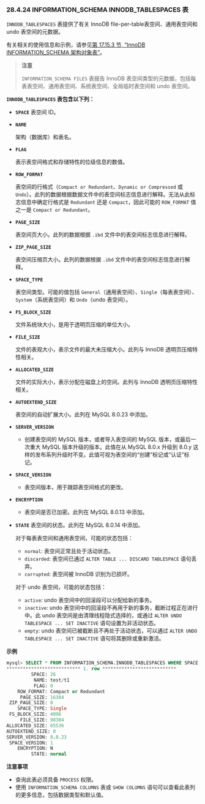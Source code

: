 ### 28.4.24 INFORMATION_SCHEMA INNODB_TABLESPACES 表

`INNODB_TABLESPACES` 表提供了有关 InnoDB file-per-table表空间、通用表空间和 undo 表空间的元数据。

有关相关的使用信息和示例，请参见[第 17.15.3 节, “InnoDB INFORMATION_SCHEMA 架构对象表”](#innodb-information-schema-schema-object-tables)。

> **注意**
>
> `INFORMATION_SCHEMA FILES` 表报告 InnoDB 表空间类型的元数据，包括每表表空间、通用表空间、系统表空间、全局临时表空间和 undo 表空间。

**`INNODB_TABLESPACES` 表包含以下列：**

- **`SPACE`**
  表空间 ID。

- **`NAME`**
  
  架构（数据库）和表名。
  
- **`FLAG`**
  
  表示表空间格式和存储特性的位级信息的数值。
  
- **`ROW_FORMAT`**
  
  表空间的行格式（`Compact or Redundant`、`Dynamic or Compressed` 或 `Undo`）。此列的数据根据数据文件中的表空间标志信息进行解释。无法从此标志信息中确定行格式是 `Redundant` 还是 `Compact`，因此可能的 `ROW_FORMAT` 值之一是 `Compact or Redundant`。
  
- **`PAGE_SIZE`**
  
  表空间页大小。此列的数据根据 `.ibd` 文件中的表空间标志信息进行解释。
  
- **`ZIP_PAGE_SIZE`**
  
  表空间压缩页大小。此列的数据根据 `.ibd` 文件中的表空间标志信息进行解释。
  
- **`SPACE_TYPE`**
  
  表空间类型。可能的值包括 `General`（通用表空间）、`Single`（每表表空间）、`System`（系统表空间）和 `Undo`（undo 表空间）。
  
- **`FS_BLOCK_SIZE`**
  
  文件系统块大小，是用于透明页压缩的单位大小。
  
- **`FILE_SIZE`**
  
  文件的表观大小，表示文件的最大未压缩大小。此列与 InnoDB 透明页压缩特性相关。
  
- **`ALLOCATED_SIZE`**
  
  文件的实际大小，表示分配在磁盘上的空间。此列与 InnoDB 透明页压缩特性相关。
  
- **`AUTOEXTEND_SIZE`**
  
  表空间的自动扩展大小。此列在 MySQL 8.0.23 中添加。
  
- **`SERVER_VERSION`**
  
  - 创建表空间的 MySQL 版本，或者导入表空间的 MySQL 版本，或最后一次重大 MySQL 版本升级的版本。此值在从 MySQL 8.0.x 升级到 8.0.y 这样的发布系列升级时不变。此值可视为表空间的“创建”标记或“认证”标记。
  
- **`SPACE_VERSION`**
  - 表空间版本，用于跟踪表空间格式的更改。

- **`ENCRYPTION`**
  - 表空间是否已加密。此列在 MySQL 8.0.13 中添加。

- **`STATE`**
  表空间的状态。此列在 MySQL 8.0.14 中添加。

  对于每表表空间和通用表空间，可能的状态包括：
  - `normal`: 表空间正常且处于活动状态。
  - `discarded`: 表空间已通过 `ALTER TABLE ... DISCARD TABLESPACE` 语句丢弃。
  - `corrupted`: 表空间被 InnoDB 识别为已损坏。

  对于 undo 表空间，可能的状态包括：
  - `active`: undo 表空间中的回滚段可以分配给新的事务。
  - `inactive`: undo 表空间中的回滚段不再用于新的事务，截断过程正在进行中。此 undo 表空间是由清理线程隐式选择的，或通过 `ALTER UNDO TABLESPACE ... SET INACTIVE` 语句设置为非活动状态。
  - `empty`: undo 表空间已被截断且不再处于活动状态，可以通过 `ALTER UNDO TABLESPACE ... SET INACTIVE` 语句将其删除或重新激活。

**示例**

```sql
mysql> SELECT * FROM INFORMATION_SCHEMA.INNODB_TABLESPACES WHERE SPACE = 26\G
*************************** 1. row ***************************
         SPACE: 26
          NAME: test/t1
          FLAG: 0
    ROW_FORMAT: Compact or Redundant
     PAGE_SIZE: 16384
 ZIP_PAGE_SIZE: 0
    SPACE_TYPE: Single
 FS_BLOCK_SIZE: 4096
     FILE_SIZE: 98304
ALLOCATED_SIZE: 65536
AUTOEXTEND_SIZE: 0
SERVER_VERSION: 8.0.23
 SPACE_VERSION: 1
    ENCRYPTION: N
         STATE: normal
```

**注意事项**

- 查询此表必须具备 `PROCESS` 权限。
- 使用 `INFORMATION_SCHEMA COLUMNS` 表或 `SHOW COLUMNS` 语句可以查看此表列的更多信息，包括数据类型和默认值。